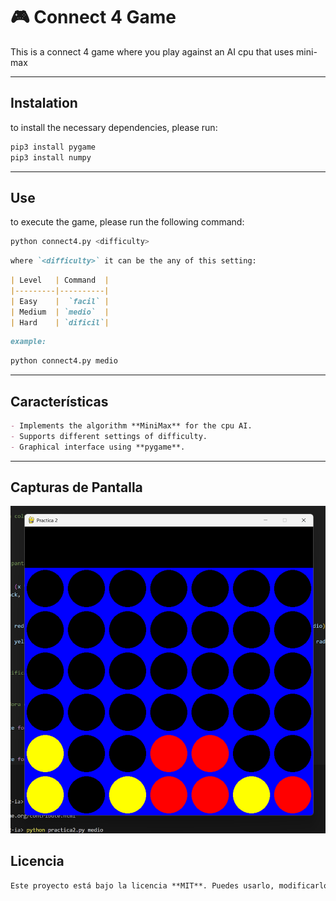 # 🎮 Connect 4 Game

This is a connect 4 game where you play against an AI cpu that uses mini-max

---

## Instalation

to install the necessary dependencies, please run:

```bash
pip3 install pygame
pip3 install numpy
```

---

## Use

to execute the game, please run the following command:

```bash
python connect4.py <difficulty>
```

```markdown
where `<difficulty>` it can be the any of this setting:
```

```markdown
| Level   | Command  |
|---------|----------|
| Easy    |  `facil` |
| Medium  | `medio`  |
| Hard    | `dificil`|
```

```markdown
example:
```

```bash
python connect4.py medio
```

---

## Características

```markdown
- Implements the algorithm **MiniMax** for the cpu AI.  
- Supports different settings of difficulty.  
- Graphical interface using **pygame**.  
```

---

## Capturas de Pantalla

![Captura del juego](images/screenshot.png)

## Licencia

```markdown
Este proyecto está bajo la licencia **MIT**. Puedes usarlo, modificarlo y compartirlo libremente.  
```
